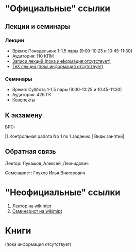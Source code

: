 # "Официальные" ссылки


## Лекции и семинары
### Лекции  
- Время: Понедельник 1-1.5 пары (9:00-10:25 и 10:45-11:30) 
- Аудитория: 110 КПМ  
- [Записи лекций (пока информация отсутствует)]()
- [ТеХ лекций (пока информация отсутствует)]()

### Семинары  
- Время: Cуббота 1-1.5 пары (9:00-10:25 и 10:45-11:30)  
- Аудитория: 426 ГК
- [Конспекты](https://drive.google.com/drive/folders/1iWja9RUifP7ruYDwq4YHN4G33oYa1IsV?usp=sharing)

## К экзамену
БРС:  

|1.Контрольная работа No 1 по 1 заданию | Виды занятий|

 

## Обратная связь
Лектор: Лукашов_Алексей_Леонидович  

Семенарист: Глухов Илья Викторович

# "Неофициальные" ссылки
1. [Лектор на wikimipt](http://wikimipt.org/wiki/Лукашов_Алексей_Леонидович)  
1. [Семинарист на wikimipt](http://wikimipt.org/wiki/Глухов_Илья_Викторович) 

# Книги
(пока информация отсутствует)
